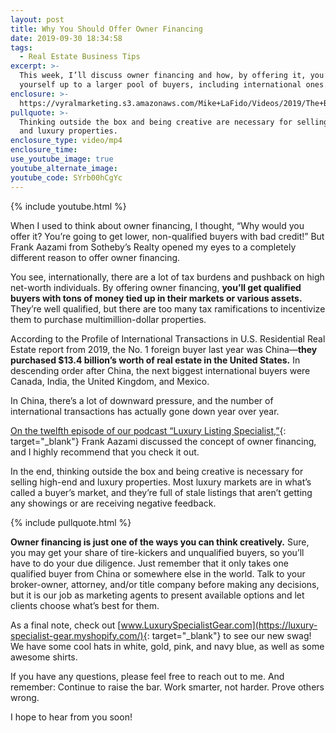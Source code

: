 ```yaml
---
layout: post
title: Why You Should Offer Owner Financing
date: 2019-09-30 18:34:58
tags:
  - Real Estate Business Tips
excerpt: >-
  This week, I’ll discuss owner financing and how, by offering it, you’ll open
  yourself up to a larger pool of buyers, including international ones.
enclosure: >-
  https://vyralmarketing.s3.amazonaws.com/Mike+LaFido/Videos/2019/The+Benefits+Of+Owner+Financing+_+Luxury+Listing+Specialist.mp4
pullquote: >-
  Thinking outside the box and being creative are necessary for selling high-end
  and luxury properties.
enclosure_type: video/mp4
enclosure_time:
use_youtube_image: true
youtube_alternate_image:
youtube_code: SYrb00hCgYc
---
```


{% include youtube.html %}

When I used to think about owner financing, I thought, “Why would you offer it? You’re going to get lower, non-qualified buyers with bad credit\!” But Frank Aazami from Sotheby’s Realty opened my eyes to a completely different reason to offer owner financing.

You see, internationally, there are a lot of tax burdens and pushback on high net-worth individuals. By offering owner financing, **you’ll get qualified buyers with tons of money tied up in their markets or various assets.** They’re well qualified, but there are too many tax ramifications to incentivize them to purchase multimillion-dollar properties.

According to the Profile of International Transactions in U.S. Residential Real Estate report from 2019, the No. 1 foreign buyer last year was China—**they purchased $13.4 billion’s worth of real estate in the United States.** In descending order after China, the next biggest international buyers were Canada, India, the United Kingdom, and Mexico.

In China, there’s a lot of downward pressure, and the number of international transactions has actually gone down year over year.

[On the twelfth episode of our podcast “Luxury Listing Specialist,”](https://podcasts.apple.com/ca/podcast/creative-financing-in-luxury-real-estate-w-frank-aazami/id1203325371?i=1000390626716){: target="_blank"} Frank Aazami discussed the concept of owner financing, and I highly recommend that you check it out.

In the end, thinking outside the box and being creative is necessary for selling high-end and luxury properties. Most luxury markets are in what’s called a buyer’s market, and they’re full of stale listings that aren’t getting any showings or are receiving negative feedback.&nbsp;

{% include pullquote.html %}

**Owner financing is just one of the ways you can think creatively.** Sure, you may get your share of tire-kickers and unqualified buyers, so you’ll have to do your due diligence. Just remember that it only takes one qualified buyer from China or somewhere else in the world. Talk to your broker-owner, attorney, and/or title company before making any decisions, but it is our job as marketing agents to present available options and let clients choose what’s best for them.

As a final note, check out [www.LuxurySpecialistGear.com](https://luxury-specialist-gear.myshopify.com/){: target="_blank"} to see our new swag\! We have some cool hats in white, gold, pink, and navy blue, as well as some awesome shirts.

If you have any questions, please feel free to reach out to me. And remember: Continue to raise the bar. Work smarter, not harder. Prove others wrong.

I hope to hear from you soon\!<br>&nbsp;

&nbsp;